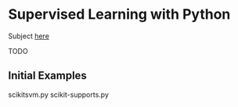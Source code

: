 # Supervised Learning with Python

Subject [here](http://www.metz.supelec.fr//metz/personnel/frezza/ApprentissageNumerique/TP-MachineLearning/SupervisePy.html)

TODO

## Initial Examples
scikitsvm.py 
scikit-supports.py 